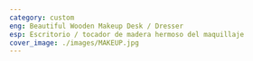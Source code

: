 ```yaml
---
category: custom
eng: Beautiful Wooden Makeup Desk / Dresser
esp: Escritorio / tocador de madera hermoso del maquillaje
cover_image: ./images/MAKEUP.jpg
---
```


